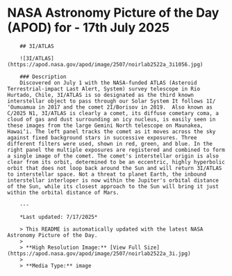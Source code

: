 # NASA Astronomy Picture of the Day (APOD) for - 17th July 2025
  
        ## 3I/ATLAS

        ![3I/ATLAS](https://apod.nasa.gov/apod/image/2507/noirlab2522a_3i1056.jpg)

        ### Description
        Discovered on July 1 with the NASA-funded ATLAS (Asteroid Terrestrial-impact Last Alert, System) survey telescope in Rio Hurtado, Chile, 3I/ATLAS is so designated as the third known interstellar object to pass through our Solar System It follows 1I/ʻOumuamua in 2017 and the comet 2I/Borisov in 2019.  Also known as C/2025 N1, 3I/ATLAS is clearly a comet, its diffuse cometary coma, a cloud of gas and dust surrounding an icy nucleus, is easily seen in these images from the large Gemini North telescope on Maunakea, Hawai‘i. The left panel tracks the comet as it moves across the sky against fixed background stars in successive exposures. Three different filters were used, shown in red, green, and blue. In the right panel the multiple exposures are registered and combined to form a single image of the comet. The comet's interstellar origin is also clear from its orbit, determined to be an eccentric, highly hyperbolic orbit that does not loop back around the Sun and will return 3I/ATLAS to interstellar space. Not a threat to planet Earth, the inbound interstellar interloper is now within the Jupiter's orbital distance of the Sun, while its closest approach to the Sun will bring it just within the orbital distance of Mars.

        ---

        *Last updated: 7/17/2025*

        > This README is automatically updated with the latest NASA Astronomy Picture of the Day.
        > 
        > **High Resolution Image:** [View Full Size](https://apod.nasa.gov/apod/image/2507/noirlab2522a_3i.jpg)
        > 
        > **Media Type:** image
        
